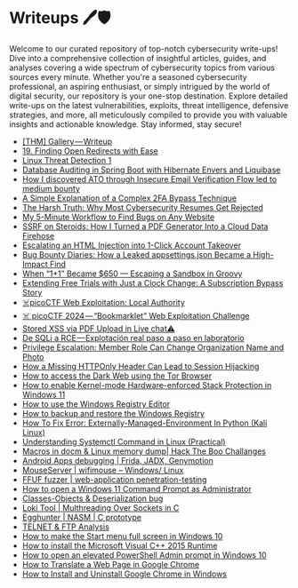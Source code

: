 # Writeups 🖊️🛡️
Welcome to our curated repository of top-notch cybersecurity write-ups! Dive into a comprehensive collection of insightful articles, guides, and analyses covering a wide spectrum of cybersecurity topics from various sources every minute. Whether you're a seasoned cybersecurity professional, an aspiring enthusiast, or simply intrigued by the world of digital security, our repository is your one-stop destination. Explore detailed write-ups on the latest vulnerabilities, exploits, threat intelligence, defensive strategies, and more, all meticulously compiled to provide you with valuable insights and actionable knowledge. Stay informed, stay secure!
<!-- WRITEUPS:START -->
- [[THM] Gallery — Writeup](https://infosecwriteups.com/thm-gallery-writeup-3a5d7d607646?source=rss----7b722bfd1b8d---4)
- [19. Finding Open Redirects with Ease](https://infosecwriteups.com/19-finding-open-redirects-with-ease-0cc59a41702c?source=rss----7b722bfd1b8d---4)
- [Linux Threat Detection 1](https://infosecwriteups.com/linux-threat-detection-1-51791ba290e4?source=rss----7b722bfd1b8d---4)
- [Database Auditing in Spring Boot with Hibernate Envers and Liquibase](https://infosecwriteups.com/database-auditing-in-spring-boot-with-hibernate-envers-and-liquibase-c38c16ccaf7e?source=rss----7b722bfd1b8d---4)
- [How I discovered ATO through Insecure Email Verification Flow led to medium bounty](https://infosecwriteups.com/how-i-discovered-ato-through-insecure-email-verification-flow-led-to-medium-bounty-3a5f6df3f87e?source=rss----7b722bfd1b8d---4)
- [A Simple Explanation of a Complex 2FA Bypass Technique](https://infosecwriteups.com/a-simple-explanation-of-a-complex-2fa-bypass-technique-de8b1db064a0?source=rss----7b722bfd1b8d---4)
- [The Harsh Truth: Why Most Cybersecurity Resumes Get Rejected](https://infosecwriteups.com/the-harsh-truth-why-most-cybersecurity-resumes-get-rejected-f04fe03a0961?source=rss----7b722bfd1b8d---4)
- [My 5-Minute Workflow to Find Bugs on Any Website](https://infosecwriteups.com/my-5-minute-workflow-to-find-bugs-on-any-website-c20075320c96?source=rss----7b722bfd1b8d---4)
- [SSRF on Steroids: How I Turned a PDF Generator Into a Cloud Data Firehose](https://medium.com/@iski/ssrf-on-steroids-how-i-turned-a-pdf-generator-into-a-cloud-data-firehose-ea49e0f7a627?source=rss------bug_bounty_writeup-5)
- [Escalating an HTML Injection into 1-Click Account Takeover](https://marxchryz.medium.com/escalating-an-html-injection-into-1-click-account-takeover-3ba9dbf0ce5f?source=rss------bug_bounty_writeup-5)
- [Bug Bounty Diaries: How a Leaked appsettings.json Became a High-Impact Find](https://0xbasak.medium.com/bug-bounty-diaries-how-a-leaked-appsettings-json-became-a-high-impact-find-57c3e19e0a36?source=rss------bug_bounty_writeup-5)
- [When “1+1” Became $650 —  Escaping a Sandbox in Groovy](https://0x1git.medium.com/groovy-sandbox-escape-reading-files-via-classloader-650-bounty-story-8183ef9a332c?source=rss------bug_bounty_writeup-5)
- [Extending Free Trials with Just a Clock Change: A Subscription Bypass Story](https://medium.com/@abhisheksharma27082006/extending-free-trials-with-just-a-clock-change-a-subscription-bypass-story-515d8565cba9?source=rss------bug_bounty_writeup-5)
- [‍☠️picoCTF Web Exploitation: Local Authority](https://infosecwriteups.com/%EF%B8%8Fpicoctf-web-exploitation-local-authority-d49a33062f79?source=rss----7b722bfd1b8d---4)
- [‍☠️ picoCTF 2024 — “Bookmarklet” Web Exploitation Challenge](https://infosecwriteups.com/%EF%B8%8F-picoctf-2024-bookmarklet-web-exploitation-challenge-834b3ce821e2?source=rss----7b722bfd1b8d---4)
- [Stored XSS via PDF Upload in Live chat⚠️](https://medium.com/@firdansp/stored-xss-via-pdf-upload-in-live-chat-%EF%B8%8F-ce792a6eff1d?source=rss------bug_bounty_writeup-5)
- [De SQLi a RCE — Explotación real paso a paso en laboratorio](https://gorkaaa.medium.com/de-sqli-a-rce-explotaci%C3%B3n-real-paso-a-paso-en-laboratorio-76cc3d73116a?source=rss------bug_bounty_writeup-5)
- [Privilege Escalation: Member Role Can Change Organization Name and Photo](https://medium.com/@HBlackGhost/privilege-escalation-member-role-can-change-organization-name-and-photo-702e00786a42?source=rss------bug_bounty_writeup-5)
- [How a Missing HTTPOnly Header Can Lead to Session Hijacking](https://mukibas37.medium.com/how-a-missing-httponly-header-can-lead-to-session-hijacking-b161a0db6607?source=rss------bug_bounty_writeup-5)
- [How to access the Dark Web using the Tor Browser](https://www.bleepingcomputer.com/tutorials/how-to-access-the-dark-web-using-the-tor-browser/)
- [How to enable Kernel-mode Hardware-enforced Stack Protection in Windows 11](https://www.bleepingcomputer.com/tutorials/how-to-enable-kernel-mode-hardware-enforced-stack-protection-in-windows-11/)
- [How to use the Windows Registry Editor](https://www.bleepingcomputer.com/tutorials/how-to-use-the-windows-registry-editor/)
- [How to backup and restore the Windows Registry](https://www.bleepingcomputer.com/tutorials/how-to-backup-and-restore-the-windows-registry/)
- [How To Fix Error: Externally-Managed-Environment In Python &lpar;Kali Linux&rpar;](https://technicalnavigator.in/how-to-fix-error-externally-managed-environment-in-python-kali-linux/)
- [Understanding Systemctl Command in Linux &lpar;Practical&rpar;](https://technicalnavigator.in/understanding-systemctl-command-in-linux-practical/)
- [Macros in docm &amp; Linux memory dump| Hack The Boo  Challanges](https://technicalnavigator.in/macros-in-docm-linux-memory-dump-hack-the-boo-challanges/)
- [Android Apps debugging |  Frida, JADX, Genymotion](https://technicalnavigator.in/android-apps-debugging-frida-jadx-genymotion/)
- [MouseServer | wifimouse – Windows/ Linux](https://technicalnavigator.in/mouseserver-wifimouse-windows-linux/)
- [FFUF fuzzer | web-application penetration-testing](https://technicalnavigator.in/ffuf-fuzzer-web-application-penetration-testing/)
- [How to open a Windows 11 Command Prompt as Administrator](https://www.bleepingcomputer.com/tutorials/how-to-open-a-windows-11-command-prompt-as-administrator/)
- [Classes-Objects &amp; Deserialization bug](https://technicalnavigator.in/classes-objects-deserialization-bug/)
- [Loki Tool | Multhreading Over Sockets in C](https://technicalnavigator.in/loki-tool-multhreading-over-sockets-in-c/)
- [Egghunter | NASM | C prototype](https://technicalnavigator.in/egghunter-nasm-c-prototype/)
- [TELNET &amp; FTP Analysis](https://technicalnavigator.in/telnet-ftp-analysis/)
- [How to make the Start menu full screen in Windows 10](https://www.bleepingcomputer.com/tutorials/how-to-make-the-start-menu-full-screen-in-windows-10/)
- [How to install the Microsoft Visual C++ 2015 Runtime](https://www.bleepingcomputer.com/tutorials/how-to-install-the-microsoft-visual-c-2015-runtime/)
- [How to open an elevated PowerShell Admin prompt in Windows 10](https://www.bleepingcomputer.com/tutorials/how-to-open-an-elevated-powershell-admin-prompt-in-windows-10/)
- [How to Translate a Web Page in Google Chrome](https://www.bleepingcomputer.com/tutorials/how-to-translate-a-web-page-in-google-chrome/)
- [How to Install and Uninstall Google Chrome in Windows](https://www.bleepingcomputer.com/tutorials/how-to-install-and-uninstall-google-chrome-in-windows/)
<!-- WRITEUPS:END -->
